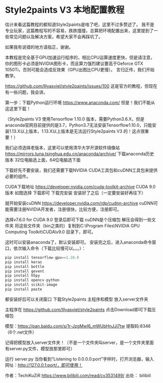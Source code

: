 # Style2paints V3 本地配置教程

估计来看这篇教程的都知道Style2paints是啥了吧，这里不过多赘述了。  我不是专业玩家，这篇教程写的不容易，跌跌撞撞，总算把环境配置出来，这里提到了一些常见问题以及解决方案，希望大家不会再踩坑了。

如果我有说错的地方请指正，谢谢。  

本教程是完全基于GPU加速运行程序的，相比CPU运算速度更快，但是请注意，你的图形卡必须是NVIDIA图形卡，而且算力强烈建议要高于Geforce GTX 1050Ti，否则可能会造成反效果（GPU出图比CPU更慢）。  言归正传，我们开始教学。

  https://github.com/lllyasviel/style2paints/issues/100  这是官方的教程，但现在有一些问题，我会讲。 

 第一步：下载Python运行环境 https://www.anaconda.com/ 但是！我们不能从这这里下载！  

（Style2paints V3 使用Tensorflow 1.10.0 版本，需要Python3.6.X，但是anaconda官网目前提供的是3.7，Python3.7无法安装Tensorflow1.10.0，只能安装1.13.X以上版本，1.13.X以上版本是无法运行Style2paints V3 的！这点很重要！） 

 我们必须选择老版本，这里可以使用清华大学开源软件镜像站 https://mirrors.tuna.tsinghua.edu.cn/anaconda/archive/ 下载anaconda历史版本  32位电脑选上面，64位电脑选下面 

下载好先不要安装，我们还需要下载NVIDIA CUDA工具包和cuDNN工具包来提供必要的组件。  

CUDA下载地址 https://developer.nvidia.com/cuda-toolkit-archive  CUDA 9.0版本 如图选择 下载即可 下载完安装  安装好了之后（一定要安装好再往下） 

就开始安装cuDNN https://developer.nvidia.com/rdp/cudnn-archive cuDNN可能需要注册NVIDIA开发者，注册很快，比较方便，注册即可。  

选择v7.6.0 for CUDA 9.0 登录后即可下载 cuDNN是个压缩包 解压会得到一些文件夹  将这些文件夹（bin之类的）复制到C:\Program Files\NVIDIA GPU Computing Toolkit\CUDA\v9.0 目录下，即可。 

 这时可以安装anaconda了，默认安装即可。  安装完之后，进入anaconda命令窗口，依次输入命令（下载比较慢可以。。。）： 

```python
pip install tensorflow-gpu==1.10.0  
pip install keras  
pip install bottle  
pip install gevent  
pip install h5py  
pip install opencv-python  
pip install scikit-image  
pip install paste
```

  都安装好后可以关闭窗口  下载Style2paints 主程序和模型 放入server文件夹  

主程序在 https://github.com/lllyasviel/style2paints 点击Download即可下载压缩包  

模型：https://pan.baidu.com/s/1r-JzgMwI6_mWUbHnJJj7tw 提取码:8346 （6个.net文件）  

记得把模型放入server文件夹！（不是一个文件夹叫server，是一个文件夹里面有server.py文件，模型放那里即可）  

运行 server.py  当你看到“Listening to 0.0.0.0:port”字样时，打开浏览器，输入网址：http://127.0.0.1:port/，即可使用！

作者：TechiKuZiR
https://www.bilibili.com/read/cv3531499/
出处： bilibili